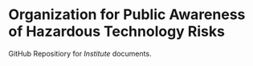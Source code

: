 # Organization for Public Awareness of Hazardous Technology Risks
GitHub Repositiory for *Institute* documents. 
